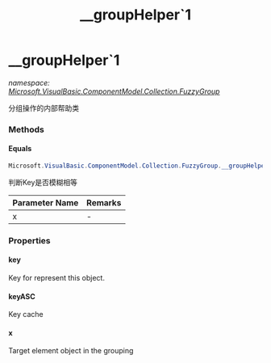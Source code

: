 ﻿---
title: __groupHelper`1
---

# __groupHelper`1
_namespace: [Microsoft.VisualBasic.ComponentModel.Collection.FuzzyGroup](N-Microsoft.VisualBasic.ComponentModel.Collection.FuzzyGroup.html)_

分组操作的内部帮助类

### Methods

#### Equals
```csharp
Microsoft.VisualBasic.ComponentModel.Collection.FuzzyGroup.__groupHelper`1.Equals(Microsoft.VisualBasic.ComponentModel.Collection.FuzzyGroup.__groupHelper{`0})
```
判断Key是否模糊相等

|Parameter Name|Remarks|
|--------------|-------|
|x|-|




### Properties

#### key
Key for represent this object.
#### keyASC
Key cache
#### x
Target element object in the grouping

